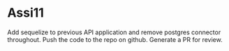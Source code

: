 # Assi11
Add sequelize to previous API application and remove postgres connector throughout. Push the code to the repo on github. Generate a PR for review.

